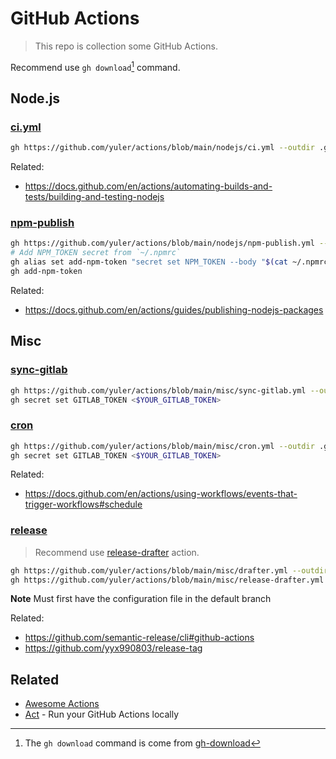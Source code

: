 # GitHub Actions

> This repo is collection some GitHub Actions.

Recommend use `gh download`[^gh-download] command.

## Node.js

### [ci.yml](./nodejs/ci.yml)

```bash
gh https://github.com/yuler/actions/blob/main/nodejs/ci.yml --outdir .github/workflows
```

Related:

- <https://docs.github.com/en/actions/automating-builds-and-tests/building-and-testing-nodejs>

### [npm-publish](./nodejs/npm-publish.yml)

```bash
gh https://github.com/yuler/actions/blob/main/nodejs/npm-publish.yml --outdir .github/workflows
# Add NPM_TOKEN secret from `~/.npmrc`
gh alias set add-npm-token "secret set NPM_TOKEN --body "$(cat ~/.npmrc | grep _authToken | sed 's/\/\/registry.npmjs.org\/:_authToken=//')""
gh add-npm-token
```

Related:

- <https://docs.github.com/en/actions/guides/publishing-nodejs-packages>

## Misc

### [sync-gitlab](./misc/sync-gitlab.yml)

```bash
gh https://github.com/yuler/actions/blob/main/misc/sync-gitlab.yml --outdir .github/workflows
gh secret set GITLAB_TOKEN <$YOUR_GITLAB_TOKEN>
```

### [cron](./misc/cron.yml)

```bash
gh https://github.com/yuler/actions/blob/main/misc/cron.yml --outdir .github/workflows
gh secret set GITLAB_TOKEN <$YOUR_GITLAB_TOKEN>
```

Related:

- <https://docs.github.com/en/actions/using-workflows/events-that-trigger-workflows#schedule>

### [release](./misc/release-drafter.yml)

> Recommend use [release-drafter](https://github.com/release-drafter/release-drafter) action.

```bash
gh https://github.com/yuler/actions/blob/main/misc/drafter.yml --outdir .github/workflows
gh https://github.com/yuler/actions/blob/main/misc/release-drafter.yml --outdir .github
```

**Note** Must first have the configuration file in the default branch

Related:

- <https://github.com/semantic-release/cli#github-actions>
- <https://github.com/yyx990803/release-tag>

## Related

- [Awesome Actions](https://github.com/sdras/awesome-actions)
- [Act](https://github.com/nektos/act) - Run your GitHub Actions locally

[^gh-download]: The `gh download` command is come from [gh-download](https://github.com/yuler/gh-download)
